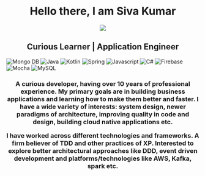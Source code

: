 <h1 align="center">Hello there, I am Siva Kumar</h1>
<p align="center"><img src="https://komarev.com/ghpvc/?username=shivsanjain03&label=Profile%20views&color=0e75b6&style=flat"></p>
<h2 align="center"> Curious Learner | Application Engineer </h2>

![Mongo DB](https://img.shields.io/badge/-MongoDB-333333?style=flat&logo=MongoDB)
![Java](https://img.shields.io/badge/Java-ED8B00?style=flat&logo=java&logoColor=white) ![Kotlin](https://img.shields.io/badge/kotlin-%230095D5.svg?style=flat&logo=kotlin&logoColor=white) ![Spring](https://img.shields.io/badge/spring-%236DB33F.svg?style=flat&logo=spring&logoColor=white) ![Javascript](	https://img.shields.io/badge/JavaScript-323330?style=flat&logo=javascript&logoColor=F7DF1E) ![C#](	https://img.shields.io/badge/C%23-239120?style=flat&logo=c-sharp&logoColor=white)
![Firebase](https://img.shields.io/badge/-Firebase-333333?style=flat&logo=Firebase)
![Mocha](https://img.shields.io/badge/-mocha-%238D6748?style=flat&logo=mocha&logoColor=white)
![MySQL](https://img.shields.io/badge/mysql-%2300f.svg?style=flat&logo=mysql&logoColor=white)

<h3 align="center">A curious developer, having over 10 years of professional experience. My primary goals are in building business applications and learning how to make them better and faster. I have a wide variety of interests: system design, newer paradigms of architecture, improving quality in code and design, building cloud native applications etc.
 
I have worked across different technologies and frameworks. A firm believer of TDD and other practices of XP. Interested to explore better architectural approaches like DDD, event driven development and platforms/technologies like AWS, Kafka, spark etc.</h3>
